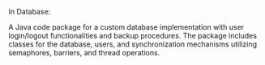 In Database:

A Java code package for a custom database implementation with user login/logout functionalities and backup procedures. The package includes classes for the database, users, and synchronization mechanisms utilizing semaphores, barriers, and thread operations.
